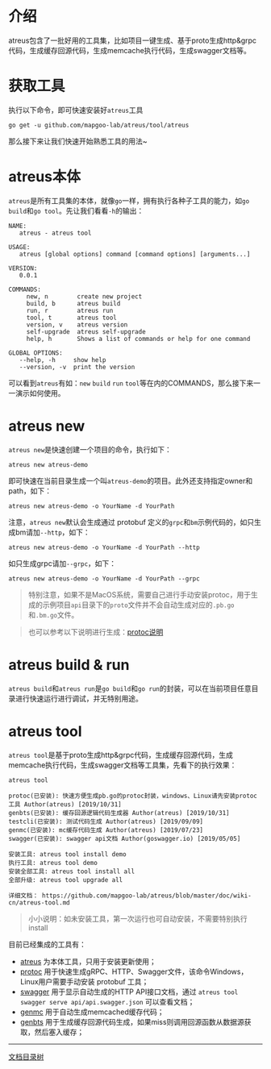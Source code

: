 # 介绍

atreus包含了一批好用的工具集，比如项目一键生成、基于proto生成http&grpc代码，生成缓存回源代码，生成memcache执行代码，生成swagger文档等。

# 获取工具

执行以下命令，即可快速安装好`atreus`工具
```shell
go get -u github.com/mapgoo-lab/atreus/tool/atreus
```

那么接下来让我们快速开始熟悉工具的用法~

# atreus本体

`atreus`是所有工具集的本体，就像`go`一样，拥有执行各种子工具的能力，如`go build`和`go tool`。先让我们看看`-h`的输出：

```
NAME:
   atreus - atreus tool

USAGE:
   atreus [global options] command [command options] [arguments...]

VERSION:
   0.0.1

COMMANDS:
     new, n        create new project
     build, b      atreus build
     run, r        atreus run
     tool, t       atreus tool
     version, v    atreus version
     self-upgrade  atreus self-upgrade
     help, h       Shows a list of commands or help for one command

GLOBAL OPTIONS:
   --help, -h     show help
   --version, -v  print the version
```

可以看到`atreus`有如：`new` `build` `run` `tool`等在内的COMMANDS，那么接下来一一演示如何使用。

# atreus new

`atreus new`是快速创建一个项目的命令，执行如下：

```shell
atreus new atreus-demo
```

即可快速在当前目录生成一个叫`atreus-demo`的项目。此外还支持指定owner和path，如下：

```shell
atreus new atreus-demo -o YourName -d YourPath
```

注意，`atreus new`默认会生成通过 protobuf 定义的`grpc`和`bm`示例代码的，如只生成bm请加`--http`，如下：

```shell
atreus new atreus-demo -o YourName -d YourPath --http
```

如只生成grpc请加`--grpc`，如下：

```shell
atreus new atreus-demo -o YourName -d YourPath --grpc
```

> 特别注意，如果不是MacOS系统，需要自己进行手动安装protoc，用于生成的示例项目`api`目录下的`proto`文件并不会自动生成对应的`.pb.go`和`.bm.go`文件。

> 也可以参考以下说明进行生成：[protoc说明](protoc.md)

# atreus build & run

`atreus build`和`atreus run`是`go build`和`go run`的封装，可以在当前项目任意目录进行快速运行进行调试，并无特别用途。

# atreus tool

`atreus tool`是基于proto生成http&grpc代码，生成缓存回源代码，生成memcache执行代码，生成swagger文档等工具集，先看下的执行效果：

```
atreus tool

protoc(已安装): 快速方便生成pb.go的protoc封装，windows、Linux请先安装protoc工具 Author(atreus) [2019/10/31]
genbts(已安装): 缓存回源逻辑代码生成器 Author(atreus) [2019/10/31]
testcli(已安装): 测试代码生成 Author(atreus) [2019/09/09]
genmc(已安装): mc缓存代码生成 Author(atreus) [2019/07/23]
swagger(已安装): swagger api文档 Author(goswagger.io) [2019/05/05]

安装工具: atreus tool install demo
执行工具: atreus tool demo
安装全部工具: atreus tool install all
全部升级: atreus tool upgrade all

详细文档： https://github.com/mapgoo-lab/atreus/blob/master/doc/wiki-cn/atreus-tool.md
```

> 小小说明：如未安装工具，第一次运行也可自动安装，不需要特别执行install

目前已经集成的工具有：

* [atreus](atreus-tool.md) 为本体工具，只用于安装更新使用；
* [protoc](atreus-protoc.md) 用于快速生成gRPC、HTTP、Swagger文件，该命令Windows，Linux用户需要手动安装 protobuf 工具；
* [swagger](atreus-swagger.md) 用于显示自动生成的HTTP API接口文档，通过 `atreus tool swagger serve api/api.swagger.json` 可以查看文档；
* [genmc](atreus-genmc.md) 用于自动生成memcached缓存代码；
* [genbts](atreus-genbts.md) 用于生成缓存回源代码生成，如果miss则调用回源函数从数据源获取，然后塞入缓存；

-------------

[文档目录树](summary.md)
